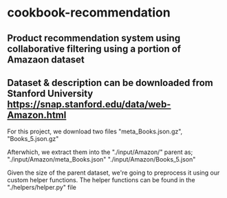 # cookbook-recommendation

## Product recommendation system using collaborative filtering using a portion of Amazaon dataset

## Dataset & description can be downloaded from Stanford University https://snap.stanford.edu/data/web-Amazon.html

For this project, we download two files "meta_Books.json.gz", "Books_5.json.gz"

Afterwhich, we extract them into the "./input/Amazon/" parent as;
"./input/Amazon/meta_Books.json"
"./input/Amazon/Books_5.json"

Given the size of the parent dataset, we're going to preprocess it using our custom helper functions.
The helper functions can be found in the "./helpers/helper.py" file
